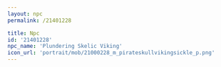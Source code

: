 ```yaml
---
layout: npc
permalink: /21401228

title: Npc
id: '21401228'
npc_name: 'Plundering Skelic Viking'
icon_url: 'portrait/mob/21000228_m_pirateskullvikingsickle_p.png'
---
```

